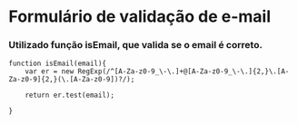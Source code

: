 # Formulário de validação de e-mail

### Utilizado função isEmail, que valida se o email é correto.

```
function isEmail(email){
    var er = new RegExp(/^[A-Za-z0-9_\-\.]+@[A-Za-z0-9_\-\.]{2,}\.[A-Za-z0-9]{2,}(\.[A-Za-z0-9])?/);

    return er.test(email); 
		
}
```
